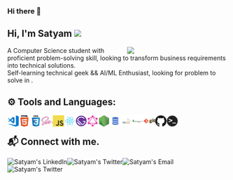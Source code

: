 ### Hi there 👋


<h2> Hi, I'm Satyam <img src="https://media.giphy.com/media/YrZECW1GgBkqat6F0B/giphy.gif" width="75"> </h2>

<img align='right' src="https://media.giphy.com/media/RbDKaczqWovIugyJmW/giphy.gif" width="230">

A Computer Science student with proficient problem-solving skill, looking to transform business requirements into technical solutions.<br>
Self-learning technical geek && AI/ML Enthusiast, looking for problem to solve in .<br>
<h2> ⚙ Tools and Languages: </h2>
<img align="left" alt="Visual Studio Code" width="26px" src="https://raw.githubusercontent.com/github/explore/80688e429a7d4ef2fca1e82350fe8e3517d3494d/topics/visual-studio-code/visual-studio-code.png" />
<img align="left" alt="HTML5" width="26px" src="https://raw.githubusercontent.com/github/explore/80688e429a7d4ef2fca1e82350fe8e3517d3494d/topics/html/html.png" />
<img align="left" alt="CSS3" width="26px" src="https://raw.githubusercontent.com/github/explore/80688e429a7d4ef2fca1e82350fe8e3517d3494d/topics/css/css.png" />
<img align="left" alt="Sass" width="26px" src="https://raw.githubusercontent.com/github/explore/80688e429a7d4ef2fca1e82350fe8e3517d3494d/topics/sass/sass.png" />
<img align="left" alt="JavaScript" width="26px" src="https://raw.githubusercontent.com/github/explore/80688e429a7d4ef2fca1e82350fe8e3517d3494d/topics/javascript/javascript.png" />
<img align="left" alt="React" width="26px" src="https://raw.githubusercontent.com/github/explore/80688e429a7d4ef2fca1e82350fe8e3517d3494d/topics/react/react.png" />
<img align="left" alt="Gatsby" width="26px" src="https://raw.githubusercontent.com/github/explore/e94815998e4e0713912fed477a1f346ec04c3da2/topics/gatsby/gatsby.png" />
<img align="left" alt="GraphQL" width="26px" src="https://raw.githubusercontent.com/github/explore/80688e429a7d4ef2fca1e82350fe8e3517d3494d/topics/graphql/graphql.png" />
<img align="left" alt="Node.js" width="26px" src="https://raw.githubusercontent.com/github/explore/80688e429a7d4ef2fca1e82350fe8e3517d3494d/topics/nodejs/nodejs.png" />

<img align="left" alt="SQL" width="26px" src="https://raw.githubusercontent.com/github/explore/80688e429a7d4ef2fca1e82350fe8e3517d3494d/topics/sql/sql.png" />
<img align="left" alt="MySQL" width="26px" src="https://raw.githubusercontent.com/github/explore/80688e429a7d4ef2fca1e82350fe8e3517d3494d/topics/mysql/mysql.png" />
<img align="left" alt="MongoDB" width="26px" src="https://raw.githubusercontent.com/github/explore/80688e429a7d4ef2fca1e82350fe8e3517d3494d/topics/mongodb/mongodb.png" />
<img align="left" alt="Git" width="26px" src="https://raw.githubusercontent.com/github/explore/80688e429a7d4ef2fca1e82350fe8e3517d3494d/topics/git/git.png" />
<img align="left" alt="GitHub" width="26px" src="https://raw.githubusercontent.com/github/explore/78df643247d429f6cc873026c0622819ad797942/topics/github/github.png" />
<img align="left" alt="Terminal" width="26px" src="https://raw.githubusercontent.com/github/explore/80688e429a7d4ef2fca1e82350fe8e3517d3494d/topics/terminal/terminal.png" /><br>

<h2> 📬 Connect with me. </h2>

<a href="https://www.linkedin.com/in/satyam-vishwakarma-a96062162/">
  <img align="left" alt="Satyam's LinkedIn" src="https://img.icons8.com/doodle/46/000000/linkedin--v2.png"/>
</a>

<a href="https://twitter.com/satyamvish_">
  <img align="left" alt="Satyam's Twitter" src="https://img.icons8.com/doodle/48/000000/twitter.png"/>
</a>

<a href="mailto:satyamvishwa03@gmail.com">
  <img align="left" alt="Satyam's Email" src="https://img.icons8.com/dusk/48/000000/gmail-login.png"/>
</a>

<a href="https://instagram.com/satyamvish_">
  <img align="left" alt="Satyam's Twitter" src="https://img.icons8.com/doodle/48/000000/instagram.png"/>
</a>
